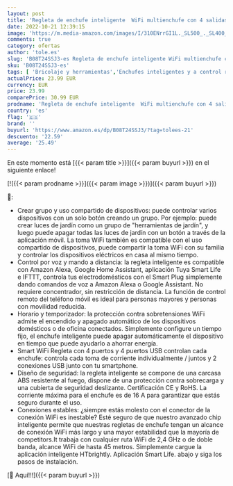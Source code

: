 ```yaml
---
layout: post
title: 'Regleta de enchufe inteligente  WiFi multienchufe con 4 salidas AC y 2 puertos USB  compatible con Alexa  Google Home y Tuya Smart Life cable de extensión de 1 8 m  16 A  3680 W 2 4 GHz '
date: 2022-10-21 12:39:15
image: 'https://m.media-amazon.com/images/I/310ENrrGI1L._SL500_._SL400_.jpg'
comments: true
category: ofertas
author: 'tole.es'
slug: 'B08T24SSJ3-es Regleta de enchufe inteligente WiFi multienchufe con 4...'
sku: 'B08T24SSJ3-es'
tags: [ 'Bricolaje y herramientas','Enchufes inteligentes y a control remoto','Enchufes y accesorios','Instalación eléctrica','alexa','enchufe','google','home','inteligente','🇪🇸', ]
actualPrice: 23.99 EUR
currency: EUR
price: 23.99
comparePrice: 30.99 EUR
prodname: 'Regleta de enchufe inteligente  WiFi multienchufe con 4 salidas AC y 2 puertos USB  compatible con Alexa  Google Home y Tuya Smart Life cable de extensión de 1 8 m  16 A  3680 W 2 4 GHz '
country: 'es'
flag: '🇪🇸'
brand: ''
buyurl: 'https://www.amazon.es/dp/B08T24SSJ3/?tag=tolees-21'
descuento: '22.59'
average: '25.49'
---
```


En este momento está [{{< param title >}}]({{< param buyurl >}}) en el siguiente enlace!

[![{{< param prodname >}}]({{< param image >}})]({{< param buyurl >}})

🔎:

- Crear grupo y uso compartido de dispositivos: puede controlar varios dispositivos con un solo botón creando un grupo. Por ejemplo: puede crear luces de jardín como un grupo de "herramientas de jardín", y luego puede apagar todas las luces de jardín con un botón a través de la aplicación móvil. La toma WiFi también es compatible con el uso compartido de dispositivos, puede compartir la toma WiFi con su familia y controlar los dispositivos eléctricos en casa al mismo tiempo.
- Control por voz y mando a distancia: la regleta inteligente es compatible con Amazon Alexa, Google Home Assistant, aplicación Tuya Smart Life e IFTTT, controla tus electrodomésticos con el Smart Plug simplemente dando comandos de voz a Amazon Alexa o Google Assistant. No requiere concentrador, sin restricción de distancia. La función de control remoto del teléfono móvil es ideal para personas mayores y personas con movilidad reducida.
- Horario y temporizador: la protección contra sobretensiones WiFi admite el encendido y apagado automático de los dispositivos domésticos o de oficina conectados. Simplemente configure un tiempo fijo, el enchufe inteligente puede apagar automáticamente el dispositivo en tiempo que puede ayudarlo a ahorrar energía.
- Smart WiFi Regleta con 4 puertos y 4 puertos USB controlan cada enchufe: controla cada toma de corriente individualmente / juntos y 2 conexiones USB junto con tu smartphone.
- Diseño de seguridad: la regleta inteligente se compone de una carcasa ABS resistente al fuego, dispone de una protección contra sobrecarga y una cubierta de seguridad deslizante. Certificación CE y RoHS. La corriente máxima para el enchufe es de 16 A para garantizar que estás seguro durante el uso.
- Conexiones estables: ¿siempre estás molesto con el conector de la conexión WiFi es inestable? Esté seguro de que nuestro avanzado chip inteligente permite que nuestras regletas de enchufe tengan un alcance de conexión WiFi más largo y una mayor estabilidad que la mayoría de competitors.It trabaja con cualquier ruta WiFi de 2,4 GHz o de doble banda, alcance WiFi de hasta 45 metros. Simplemente cargue la aplicación inteligente HTbrightly. Aplicación Smart Life. abajo y siga los pasos de instalación.

[🛒 Aquí!!!]({{< param buyurl >}})
